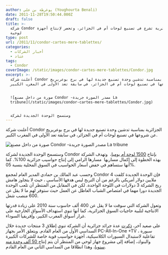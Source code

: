 ```yaml
---
author: يوغرطة بن علي (Youghourta Benali)
date: 2011-11-28T19:50:44.000Z
draft: false
title: >-
  شركة Condor الجزائرية تشرع في تصنيع لوحات أم في الجزائر، وتحضر لإنتاج أجهزة
  لوحية
type: post
url: /2011/11/condor-cartes-mere-tablettes/
categories:
  - أخبار الشركات
  - عتاد
tags:
  - Condor
coverImage: /static/images/condor-cartes-mere-tablettes/Condor.jpg
excerpt: >-
  أعلنت شركة Condor الجزائرية بمناسبة تدشين وحدة تصنيع جديدة لها في برج بوعريريج
  عن شروعها في تصنيع لوحات أم في الجزائر، في سابقة تعد الأولى في المغرب الكبير.


  ![صورة من داخل مصنع Condor -مصدر الصورة جريدة La
  tribune](/static/images/condor-cartes-mere-tablettes/Condor.jpg)


  وستسمح الوحدة الجديدة لشركة
---
```

أعلنت شركة Condor الجزائرية بمناسبة تدشين وحدة تصنيع جديدة لها في برج بوعريريج عن شروعها في تصنيع لوحات أم في الجزائر، في سابقة تعد الأولى في المغرب الكبير.

![صورة من داخل مصنع Condor -مصدر الصورة جريدة La tribune](/static/images/condor-cartes-mere-tablettes/Condor.jpg)

وستسمح الوحدة الجديدة لشركة Condor بإنتاج [1500 لوحة أم يوميا](http://www.tsa-algerie.com/economie-et-business/condor-lance-une-unite-de-fabrication-de-cartes-meres-pour-ordinateurs\_18314.html)،  وتهدف الشركة بهذه الخطوة إلى إكمال مساريها  مسارها الرامي إلى إنتاج حواسيب جزائرية 100%. كما أنها ستساهم في خفض أسعار الحواسيب في السوق المحلية بنسبة 05%.

وحسب عبد المالك بن حمادي المدير العام لمجمع Condor فإن الوحدة الجديدة كلفت 4 ملايين دولار أمريكي بالرغم من أن التربح ليس هدفها الأساسي ، حيث لا يتجاوز هامش ربح الشركة 3 دولارات في اللوحة الواحدة. لكن في المقابل من المنتظر أن تلعب الوحدة الجديدة دورا مهما في امتصاص الشباب العاطل عن العمل حيث ستوفر لهم ما لا يقل عن 600 منصب شغل.

وتعول الشركة التي سوقت ما لا يقل عن 400 ألف حاسوب سنة 2010 على زيادة قدرتها الانتاجية لتلبية حاجيات السوق الجزائرية، كما أنها تنوي استهداف الأسواق الخارجية على غرار أسواق المغرب الكبير، وإفريقيا السوداء.

على صعيد آخر، [ذكرت](http://www.elwatan.com/weekend/7jours/condor-se-lance-dans-les-cartes-meres-25-11-2011-148558\_178.php) عدة جرائد جزائرية أن الشركة تنوي إطلاق 3 منتجات جديدة خلال السداسي الأول من العام القادم. ويتعلق الأمر بجهاز PC-All-In-One +TV ، سبورة تفاعلية لاستبدال السبورات الكلاسيكية، أجهزة حواسيب قوية خاصة للشركات الكبيرة والبنوك، إضافة إلى مشروع جهاز لوحي من المنتظر أن يتم إنتاج[ 50 ألف وحدة منه سنويا](http://www.elmoudjahid.com/fr/actualites/20083)، وهذا انطلاقا من السداسي الثاني من العام القادم.
